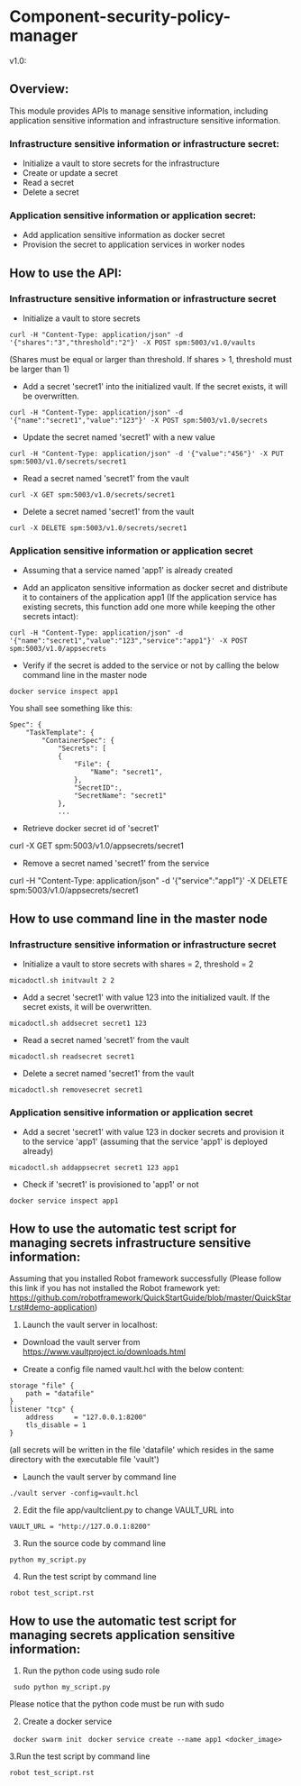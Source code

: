 # Component-security-policy-manager
v1.0:

## Overview: 

This module provides APIs to manage sensitive information, including application sensitive information and infrastructure sensitive information.

### Infrastructure sensitive information or infrastructure secret:

+ Initialize a vault to store secrets for the infrastructure
+ Create or update a secret
+ Read a secret
+ Delete a secret

### Application sensitive information or application secret:

+ Add application sensitive information as docker secret
+ Provision the secret to application services in worker nodes

## How to use the API:

### Infrastructure sensitive information or infrastructure secret

+ Initialize a vault to store secrets

```curl -H "Content-Type: application/json" -d '{"shares":"3","threshold":"2"}' -X POST spm:5003/v1.0/vaults```

(Shares must be equal or larger than threshold. If shares > 1, threshold must be larger than 1)

+ Add a secret 'secret1' into the initialized vault. If the secret exists, it will be overwritten.

```curl -H "Content-Type: application/json" -d '{"name":"secret1","value":"123"}' -X POST spm:5003/v1.0/secrets```

+ Update the secret named 'secret1' with a new value

```curl -H "Content-Type: application/json" -d '{"value":"456"}' -X PUT spm:5003/v1.0/secrets/secret1```

+ Read a secret named 'secret1' from the vault

```curl -X GET spm:5003/v1.0/secrets/secret1```

+ Delete a secret named 'secret1' from the vault

```curl -X DELETE spm:5003/v1.0/secrets/secret1```

### Application sensitive information or application secret

+ Assuming that a service named 'app1' is already created

+ Add an applicaton sensitive information as docker secret and distribute it to containers of the application app1 (If the application service has existing secrets, this function add one more while keeping the other secrets intact):

```curl -H "Content-Type: application/json" -d '{"name":"secret1","value":"123","service":"app1"}' -X POST spm:5003/v1.0/appsecrets```

+ Verify if the secret is added to the service or not by calling the below command line in the master node

```docker service inspect app1```

You shall see something like this:
	
```
Spec": {
	"TaskTemplate": { 
        "ContainerSpec": {
            "Secrets": [
            {
                "File": {
                    "Name": "secret1",
                },
                "SecretID":,
                "SecretName": "secret1"
	        },
            ...
```

+ Retrieve docker secret id of 'secret1'

curl -X GET spm:5003/v1.0/appsecrets/secret1

+ Remove a secret named 'secret1' from the service

curl -H "Content-Type: application/json" -d '{"service":"app1"}' -X DELETE spm:5003/v1.0/appsecrets/secret1


## How to use command line in the master node

### Infrastructure sensitive information or infrastructure secret
+ Initialize a vault to store secrets with shares = 2, threshold = 2

```micadoctl.sh initvault 2 2```

+ Add a secret 'secret1' with value 123 into the initialized vault. If the secret exists, it will be overwritten.

```micadoctl.sh addsecret secret1 123```

+ Read a secret named 'secret1' from the vault

```micadoctl.sh readsecret secret1```

+ Delete a secret named 'secret1' from the vault

```micadoctl.sh removesecret secret1```

### Application sensitive information or application secret

+ Add a secret 'secret1' with value 123 in docker secrets and provision it to the service 'app1' (assuming that the service 'app1' is deployed already)

```micadoctl.sh addappsecret secret1 123 app1```

+ Check if 'secret1' is provisioned to 'app1' or not

```docker service inspect app1```

## How to use the automatic test script for managing secrets infrastructure sensitive information:

Assuming that you installed Robot framework successfully (Please follow this link if you has not installed the Robot framework yet: https://github.com/robotframework/QuickStartGuide/blob/master/QuickStart.rst#demo-application)

1. Launch the vault server in localhost:

  * Download the vault server from https://www.vaultproject.io/downloads.html

  * Create a config file named vault.hcl with the below content:

```
storage "file" {
	path = "datafile"
}
listener "tcp" {
	address     = "127.0.0.1:8200"
	tls_disable = 1
}
```

(all secrets will be written in the file 'datafile' which resides in the same directory with the executable file 'vault')

  * Launch the vault server by command line

```./vault server -config=vault.hcl```

2. Edit the file app/vaultclient.py to change VAULT_URL into

```VAULT_URL = "http://127.0.0.1:8200"```

3. Run the source code by command line

```python my_script.py```

4. Run the test script by command line

```robot test_script.rst```

## How to use the automatic test script for managing secrets application sensitive information:

1. Run the python code using sudo role

``` sudo python my_script.py```

Please notice that the python code must be run with sudo

2. Create a docker service


``` docker swarm init``` 
``` docker service create --name app1 <docker_image>``` 

3.Run the test script by command line

```robot test_script.rst``` 
